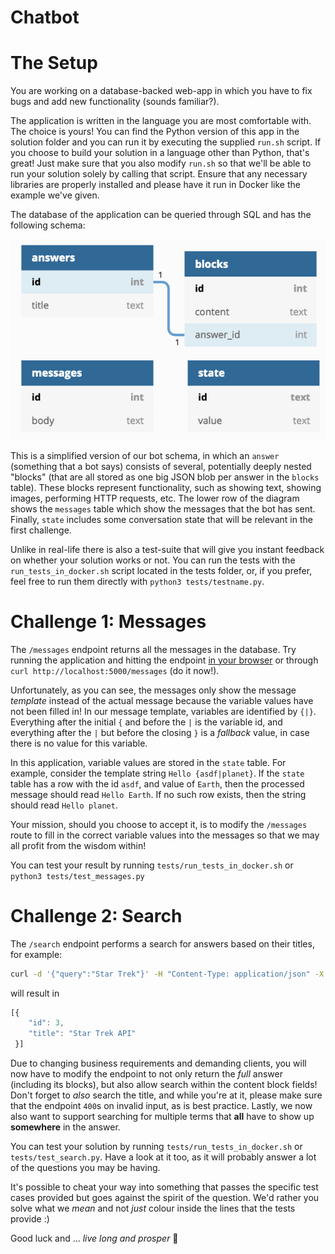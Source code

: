 # Chatbot

# The Setup

You are working on a database-backed web-app in which you have to fix bugs and add new functionality (sounds familiar?).

The application is written in the language you are most comfortable with. The choice is yours! You can find the Python version of this app in the solution folder and you can run it by executing the supplied `run.sh` script. If you choose to build your solution in a language other than Python, that's great! Just make sure that you also modify `run.sh` so that we'll be able to run your solution solely by calling that script. Ensure that any necessary libraries are properly installed and please have it run in Docker like the example we've given.

The database of the application can be queried through SQL and has the following schema:

![db schema](resources/database.png)

This is a simplified version of our bot schema, in which an `answer` (something that a bot says) consists of several, potentially deeply nested "blocks" (that are all stored as one big JSON blob per answer in the `blocks` table). These blocks represent functionality, such as showing text, showing images, performing HTTP requests, etc. The lower row of the diagram shows the `messages` table which show the messages that the bot has sent. Finally, `state` includes some conversation state that will be relevant in the first challenge.

Unlike in real-life there is also a test-suite that will give you instant feedback on whether your solution works or not. You can run the tests with the `run_tests_in_docker.sh` script located in the tests folder, or, if you prefer, feel free to run them directly with `python3 tests/testname.py`.

# Challenge 1: Messages

The `/messages` endpoint returns all the messages in the database. Try running the application and hitting the endpoint [in your browser](http://localhost:5000/messages) or through `curl http://localhost:5000/messages` (do it now!).

Unfortunately, as you can see, the messages only show the message *template* instead of the actual message because the variable values have not been filled in! In our message template, variables are identified by `{|}`. Everything after the initial `{` and before the `|` is the variable id, and everything after the `|` but before the closing `}` is a _fallback_ value, in case there is no value for this variable.

In this application, variable values are stored in the `state` table. For example, consider the template string `Hello {asdf|planet}`. If the `state` table has a row with the id `asdf`, and value of `Earth`, then the processed message should read `Hello Earth`. If no such row exists, then the string should read `Hello planet`.

Your mission, should you choose to accept it, is to modify the `/messages` route to fill in the correct variable values into the messages so that we may all profit from the wisdom within!

You can test your result by running `tests/run_tests_in_docker.sh` or `python3 tests/test_messages.py`


# Challenge 2: Search
The `/search` endpoint performs a search for answers based on their titles, for example:

```sh
curl -d '{"query":"Star Trek"}' -H "Content-Type: application/json" -X POST http://localhost:5000/search
```

will result in
```js
[{
    "id": 3,
    "title": "Star Trek API"
 }]
```

Due to changing business requirements and demanding clients, you will now have to modify the endpoint to not only return the _full_ answer (including its blocks), but also allow search within the content block fields! Don't forget to _also_ search the title, and while you're at it, please make sure that the endpoint `400`s on invalid input, as is best practice. Lastly, we now also want to support searching for multiple terms that **all** have to show up **somewhere** in the answer.

You can test your solution by running `tests/run_tests_in_docker.sh` or `tests/test_search.py`. Have a look at it too, as it will probably answer a lot of the questions you may be having.

It's possible to cheat your way into something that passes the specific test cases provided but goes against the spirit of the question. We'd rather you solve what we _mean_ and not *just* colour inside the lines that the tests provide :)

Good luck and ... _live long and prosper_ 🖖
